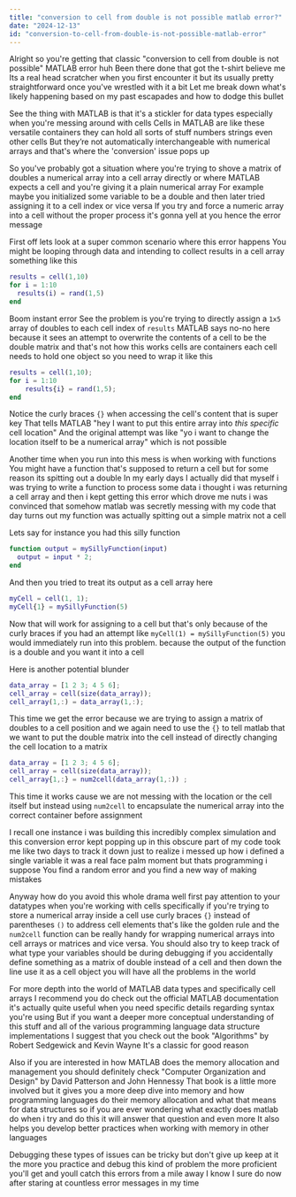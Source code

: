 ```yaml
---
title: "conversion to cell from double is not possible matlab error?"
date: "2024-12-13"
id: "conversion-to-cell-from-double-is-not-possible-matlab-error"
---
```


Alright so you're getting that classic "conversion to cell from double is not possible" MATLAB error huh Been there done that got the t-shirt believe me Its a real head scratcher when you first encounter it but its usually pretty straightforward once you've wrestled with it a bit Let me break down what's likely happening based on my past escapades and how to dodge this bullet

See the thing with MATLAB is that it's a stickler for data types especially when you're messing around with cells Cells in MATLAB are like these versatile containers they can hold all sorts of stuff numbers strings even other cells But they’re not automatically interchangeable with numerical arrays and that's where the 'conversion' issue pops up

So you've probably got a situation where you're trying to shove a matrix of doubles a numerical array into a cell array directly or where MATLAB expects a cell and you're giving it a plain numerical array For example maybe you initialized some variable to be a double and then later tried assigning it to a cell index or vice versa If you try and force a numeric array into a cell without the proper process it's gonna yell at you hence the error message

First off lets look at a super common scenario where this error happens You might be looping through data and intending to collect results in a cell array something like this

```matlab
results = cell(1,10)
for i = 1:10
  results(i) = rand(1,5)
end
```

Boom instant error See the problem is you're trying to directly assign a `1x5` array of doubles to each cell index of `results` MATLAB says no-no here because it sees an attempt to overwrite the contents of a cell to be the double matrix and that's not how this works cells are containers each cell needs to hold one object so you need to wrap it like this

```matlab
results = cell(1,10);
for i = 1:10
    results{i} = rand(1,5);
end
```

Notice the curly braces `{}` when accessing the cell's content that is super key That tells MATLAB "hey I want to put this entire array into *this specific* cell location" And the original attempt was like "yo i want to change the location itself to be a numerical array" which is not possible

Another time when you run into this mess is when working with functions You might have a function that's supposed to return a cell but for some reason its spitting out a double In my early days I actually did that myself i was trying to write a function to process some data i thought i was returning a cell array and then i kept getting this error which drove me nuts i was convinced that somehow matlab was secretly messing with my code that day turns out my function was actually spitting out a simple matrix not a cell

Lets say for instance you had this silly function

```matlab
function output = mySillyFunction(input)
  output = input * 2;
end
```

And then you tried to treat its output as a cell array here

```matlab
myCell = cell(1, 1);
myCell{1} = mySillyFunction(5)
```

Now that will work for assigning to a cell but that's only because of the curly braces if you had an attempt like `myCell(1) = mySillyFunction(5)` you would immediately run into this problem. because the output of the function is a double and you want it into a cell

Here is another potential blunder

```matlab
data_array = [1 2 3; 4 5 6];
cell_array = cell(size(data_array));
cell_array(1,:) = data_array(1,:);
```

This time we get the error because we are trying to assign a matrix of doubles to a cell position and we again need to use the `{}` to tell matlab that we want to put the double matrix into the cell instead of directly changing the cell location to a matrix

```matlab
data_array = [1 2 3; 4 5 6];
cell_array = cell(size(data_array));
cell_array{1,:} = num2cell(data_array(1,:)) ;
```
This time it works cause we are not messing with the location or the cell itself but instead using `num2cell` to encapsulate the numerical array into the correct container before assignment

I recall one instance i was building this incredibly complex simulation and this conversion error kept popping up in this obscure part of my code took me like two days to track it down just to realize i messed up how i defined a single variable it was a real face palm moment but thats programming i suppose You find a random error and you find a new way of making mistakes

Anyway how do you avoid this whole drama well first pay attention to your datatypes when you're working with cells specifically if you're trying to store a numerical array inside a cell use curly braces `{}` instead of parentheses `()` to address cell elements that's like the golden rule and the `num2cell` function can be really handy for wrapping numerical arrays into cell arrays or matrices and vice versa. You should also try to keep track of what type your variables should be during debugging if you accidentally define something as a matrix of double instead of a cell and then down the line use it as a cell object you will have all the problems in the world

For more depth into the world of MATLAB data types and specifically cell arrays I recommend you do check out the official MATLAB documentation it's actually quite useful when you need specific details regarding syntax you're using But if you want a deeper more conceptual understanding of this stuff and all of the various programming language data structure implementations I suggest that you check out the book "Algorithms" by Robert Sedgewick and Kevin Wayne It's a classic for good reason

Also if you are interested in how MATLAB does the memory allocation and management you should definitely check "Computer Organization and Design" by David Patterson and John Hennessy That book is a little more involved but it gives you a more deep dive into memory and how programming languages do their memory allocation and what that means for data structures so if you are ever wondering what exactly does matlab do when i try and do this it will answer that question and even more It also helps you develop better practices when working with memory in other languages

Debugging these types of issues can be tricky but don't give up keep at it the more you practice and debug this kind of problem the more proficient you'll get and youll catch this errors from a mile away I know I sure do now after staring at countless error messages in my time
